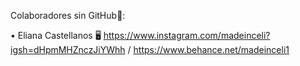 Colaboradores sin GitHub👥:

• Eliana Castellanos 🖥 https://www.instagram.com/madeinceli?igsh=dHpmMHZnczJiYWhh / https://www.behance.net/madeinceli1 